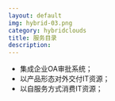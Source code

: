 ```yaml
---
layout: default
img: hybrid-03.png
category: hybridclouds
title: 服务目录
description:
---
```


 * 集成企业OA审批系统；
 * 以产品形态对外交付IT资源；
 * 以自服务方式消费IT资源；